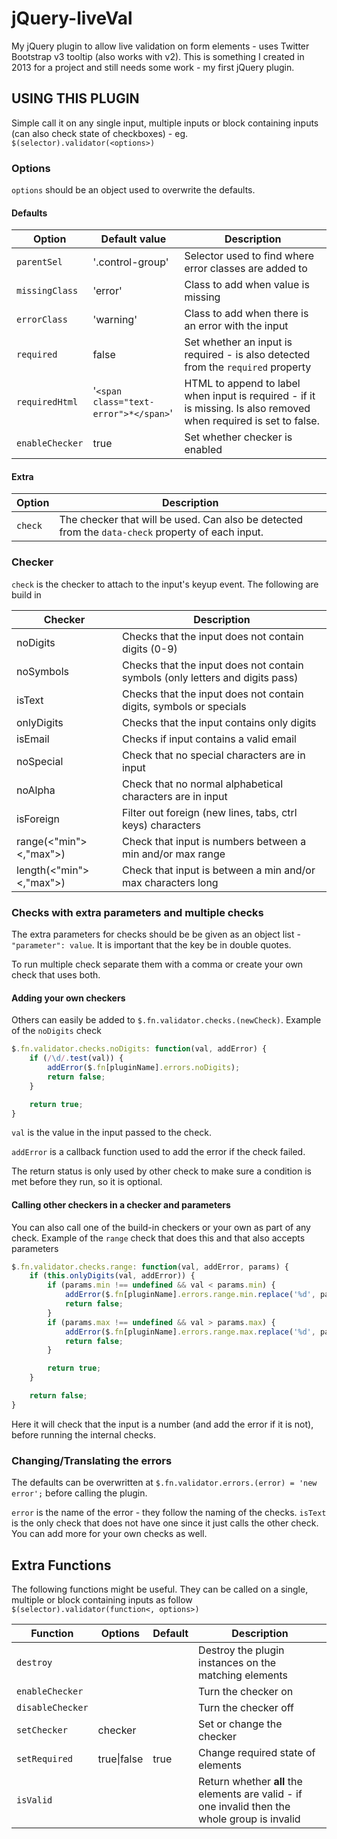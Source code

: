 # jQuery-liveVal

My jQuery plugin to allow live validation on form elements - uses Twitter Bootstrap v3 tooltip (also works with v2). This is something I created in 2013 for a project and still needs some work - my first jQuery plugin.

## USING THIS PLUGIN
Simple call it on any single input, multiple inputs or block containing inputs (can also check state of checkboxes) - eg. `$(selector).validator(<options>)`

### Options
`options` should be an object used to overwrite the defaults.

#### Defaults
Option | Default value | Description
-------|---------------|-------------
`parentSel` | '.control-group' | Selector used to find where error classes are added to
`missingClass` | 'error' | Class to add when value is missing
`errorClass` | 'warning' | Class to add when there is an error with the input
`required` | false | Set whether an input is required - is also detected from the `required` property
`requiredHtml` | '`<span class="text-error">*</span>`' | HTML to append to label when input is required - if it is missing. Is also removed when required is set to false.
`enableChecker` | true | Set whether checker is enabled

#### Extra
Option | Description
-------|-------------
`check` | The checker that will be used. Can also be detected from the `data-check` property of each input.

### Checker
`check` is the checker to attach to the input's keyup event. The following are build in

Checker | Description
--------|------------
noDigits | Checks that the input does not contain digits (0-9)
noSymbols | Checks that the input does not contain symbols (only letters and digits pass)
isText | Checks that the input does not contain digits, symbols or specials
onlyDigits | Checks that the input contains only digits
isEmail | Checks if input contains a valid email
noSpecial | Check that no special characters are in input
noAlpha | Check that no normal alphabetical characters are in input
isForeign | Filter out foreign (new lines, tabs, ctrl keys) characters
range(<"min"><,"max">) | Check that input is numbers between a min and/or max range
length(<"min"><,"max">) | Check that input is between a min and/or max characters long

### Checks with extra parameters and multiple checks
The extra parameters for checks should be be given as an object list - `"parameter": value`. It is important that the key be in double quotes.

To run multiple check separate them with a comma or create your own check that uses both.

#### Adding your own checkers
Others can easily be added to `$.fn.validator.checks.(newCheck)`. Example of the `noDigits` check

```javascript
$.fn.validator.checks.noDigits: function(val, addError) {
    if (/\d/.test(val)) {
        addError($.fn[pluginName].errors.noDigits);
        return false;
    }

    return true;
}
```

`val` is the value in the input passed to the check.

`addError` is a callback function used to add the error if the check failed.

The return status is only used by other check to make sure a condition is met before they run, so it is optional.

#### Calling other checkers in a checker and parameters
You can also call one of the build-in checkers or your own as part of any check. Example of the `range` check that does this and that also accepts parameters

```javascript
$.fn.validator.checks.range: function(val, addError, params) {
    if (this.onlyDigits(val, addError)) {
        if (params.min !== undefined && val < params.min) {
            addError($.fn[pluginName].errors.range.min.replace('%d', params.min));
            return false;
        }
        if (params.max !== undefined && val > params.max) {
            addError($.fn[pluginName].errors.range.max.replace('%d', params.max));
            return false;
        }

        return true;
    }

    return false;
}
```
Here it will check that the input is a number (and add the error if it is not), before running the internal checks.

### Changing/Translating the errors
The defaults can be overwritten at `$.fn.validator.errors.(error) = 'new error';` before calling the plugin.

`error` is the name of the error - they follow the naming of the checks. `isText` is the only check that does not have one since it just calls the other check. You can add more for your own checks as well.

## Extra Functions
The following functions might be useful. They can be called on a single, multiple or block containing inputs as follow `$(selector).validator(function<, options>)`

Function | Options | Default | Description
---------|---------|---------|------------
`destroy`| | | Destroy the plugin instances on the matching elements
`enableChecker` | | | Turn the checker on
`disableChecker` | | | Turn the checker off
`setChecker` | checker | | Set or change the checker
`setRequired` | true\|false | true | Change required state of elements
`isValid` | | | Return whether **all** the elements are valid - if one invalid then the whole group is invalid
